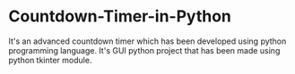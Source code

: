 # Countdown-Timer-in-Python
It's an advanced countdown timer which has been developed using python programming language. It's GUI python project that has been made using python tkinter module.
